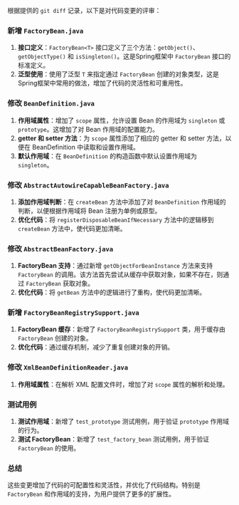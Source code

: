 根据提供的 `git diff` 记录，以下是对代码变更的评审：

### 新增 `FactoryBean.java`

1. **接口定义**：`FactoryBean<T>` 接口定义了三个方法：`getObject()`、`getObjectType()` 和 `isSingleton()`。这是Spring框架中 `FactoryBean` 接口的标准定义。
2. **泛型使用**：使用了泛型 `T` 来指定通过 `FactoryBean` 创建的对象类型，这是Spring框架中常用的做法，增加了代码的灵活性和可重用性。

### 修改 `BeanDefinition.java`

1. **作用域属性**：增加了 `scope` 属性，允许设置 Bean 的作用域为 `singleton` 或 `prototype`。这增加了对 Bean 作用域的配置能力。
2. **getter 和 setter 方法**：为 `scope` 属性添加了相应的 getter 和 setter 方法，以便在 BeanDefinition 中读取和设置作用域。
3. **默认作用域**：在 `BeanDefinition` 的构造函数中默认设置作用域为 `singleton`。

### 修改 `AbstractAutowireCapableBeanFactory.java`

1. **添加作用域判断**：在 `createBean` 方法中添加了对 `BeanDefinition` 作用域的判断，以便根据作用域将 Bean 注册为单例或原型。
2. **优化代码**：将 `registerDisposableBeanIfNecessary` 方法中的逻辑移到 `createBean` 方法中，使代码更加清晰。

### 修改 `AbstractBeanFactory.java`

1. **FactoryBean 支持**：通过新增 `getObjectForBeanInstance` 方法来支持 `FactoryBean` 的调用。该方法首先尝试从缓存中获取对象，如果不存在，则通过 `FactoryBean` 获取对象。
2. **优化代码**：将 `getBean` 方法中的逻辑进行了重构，使代码更加清晰。

### 新增 `FactoryBeanRegistrySupport.java`

1. **FactoryBean 缓存**：新增了 `FactoryBeanRegistrySupport` 类，用于缓存由 `FactoryBean` 创建的对象。
2. **优化代码**：通过缓存机制，减少了重复创建对象的开销。

### 修改 `XmlBeanDefinitionReader.java`

1. **作用域属性**：在解析 XML 配置文件时，增加了对 `scope` 属性的解析和处理。

### 测试用例

1. **测试作用域**：新增了 `test_prototype` 测试用例，用于验证 `prototype` 作用域的行为。
2. **测试 FactoryBean**：新增了 `test_factory_bean` 测试用例，用于验证 `FactoryBean` 的使用。

### 总结

这些变更增加了代码的可配置性和灵活性，并优化了代码结构。特别是 `FactoryBean` 和作用域的支持，为用户提供了更多的扩展性。